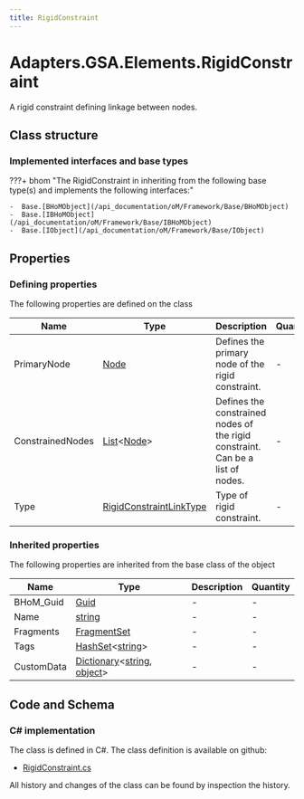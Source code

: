 ```yaml
---
title: RigidConstraint
---
```


# Adapters.GSA.Elements.RigidConstraint

A rigid constraint defining linkage between nodes.

## Class structure

### Implemented interfaces and base types

???+ bhom "The RigidConstraint in inheriting from the following base type(s) and implements the following interfaces:"

    -  Base.[BHoMObject](/api_documentation/oM/Framework/Base/BHoMObject)
    -  Base.[IBHoMObject](/api_documentation/oM/Framework/Base/IBHoMObject)
    -  Base.[IObject](/api_documentation/oM/Framework/Base/IObject)


## Properties



### Defining properties

The following properties are defined on the class

| Name             | Type             | Description      | Quantity         |
|------------------|------------------|------------------|------------------|
| PrimaryNode | [Node](/api_documentation/oM/Analytical/Structure/Elements/Node) | Defines the primary node of the rigid constraint. | - |
| ConstrainedNodes | [List](https://learn.microsoft.com/en-us/dotnet/api/System.Collections.Generic.List-1?view=netstandard-2.0)&lt;[Node](/api_documentation/oM/Analytical/Structure/Elements/Node)&gt; | Defines the constrained nodes of the rigid constraint. Can be a list of nodes. | - |
| Type | [RigidConstraintLinkType](/api_documentation/oM/Adapter/Adapters/GSA/RigidConstraintLinkType) | Type of rigid constraint. | - |


### Inherited properties
The following properties are inherited from the base class of the object

| Name             | Type             | Description      | Quantity         |
|------------------|------------------|------------------|------------------|
| BHoM_Guid | [Guid](https://learn.microsoft.com/en-us/dotnet/api/System.Guid?view=netstandard-2.0) | - | - |
| Name | [string](https://learn.microsoft.com/en-us/dotnet/api/System.String?view=netstandard-2.0) | - | - |
| Fragments | [FragmentSet](/api_documentation/oM/Framework/Base/FragmentSet) | - | - |
| Tags | [HashSet](https://learn.microsoft.com/en-us/dotnet/api/System.Collections.Generic.HashSet-1?view=netstandard-2.0)&lt;[string](https://learn.microsoft.com/en-us/dotnet/api/System.String?view=netstandard-2.0)&gt; | - | - |
| CustomData | [Dictionary](https://learn.microsoft.com/en-us/dotnet/api/System.Collections.Generic.Dictionary-2?view=netstandard-2.0)&lt;[string](https://learn.microsoft.com/en-us/dotnet/api/System.String?view=netstandard-2.0), [object](https://learn.microsoft.com/en-us/dotnet/api/System.Object?view=netstandard-2.0)&gt; | - | - |


## Code and Schema

### C# implementation

The class is defined in C#. The class definition is available on github:

- [RigidConstraint.cs](https://github.com/BHoM/GSA_Toolkit/blob/develop/GSA_oM/Elements/RigidConstraint.cs)

All history and changes of the class can be found by inspection the history.

